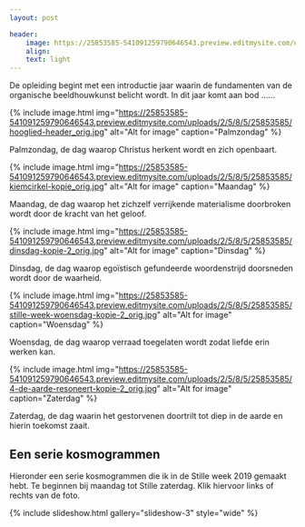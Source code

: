 ```yaml
---
layout: post

header:
    image: https://25853585-541091259790646543.preview.editmysite.com/uploads/2/5/8/5/25853585/sw_orig.jpg
    align:
    text: light
---
```

De opleiding begint met een introductie jaar waarin de fundamenten van de organische beeldhouwkunst belicht wordt. In dit jaar komt aan bod ......

{% include image.html img="https://25853585-541091259790646543.preview.editmysite.com/uploads/2/5/8/5/25853585/hooglied-header_orig.jpg" alt="Alt for image" caption="Palmzondag" %}

Palmzondag, de dag waarop Christus herkent wordt en zich openbaart.

{% include image.html img="https://25853585-541091259790646543.preview.editmysite.com/uploads/2/5/8/5/25853585/kiemcirkel-kopie_orig.jpg" alt="Alt for image" caption="Maandag" %}

Maandag, de dag waarop het zichzelf verrijkende materialisme doorbroken wordt door de kracht van het geloof.

{% include image.html img="https://25853585-541091259790646543.preview.editmysite.com/uploads/2/5/8/5/25853585/dinsdag-kopie-2_orig.jpg" alt="Alt for image" caption="Dinsdag" %}

Dinsdag, de dag waarop egoïstisch gefundeerde woordenstrijd doorsneden wordt door de waarheid.

{% include image.html img="https://25853585-541091259790646543.preview.editmysite.com/uploads/2/5/8/5/25853585/stille-week-woensdag-kopie-2_orig.jpg" alt="Alt for image" caption="Woensdag" %}

Woensdag, de dag waarop verraad toegelaten wordt zodat liefde erin werken kan.

{% include image.html img="https://25853585-541091259790646543.preview.editmysite.com/uploads/2/5/8/5/25853585/4-de-aarde-resoneert-kopie-2_orig.jpg" alt="Alt for image" caption="Zaterdag" %}

Zaterdag, de dag waarin het gestorvenen doortrilt tot diep in de aarde en hierin toekomst zaait.



## Een serie kosmogrammen
Hieronder een serie kosmogrammen die ik in de Stille week 2019 gemaakt hebt. Te beginnen bij maandag tot Stille zaterdag. Klik hiervoor links of rechts van de foto.

{% include slideshow.html gallery="slideshow-3" style="wide" %}
